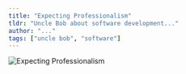 ```yaml
---
title: "Expecting Professionalism"
tldr: "Uncle Bob about software development..."
author: "..."
tags: ["uncle bob", "software"]
---
```


![Expecting Professionalism](https://youtube.com/embed/BSaAMQVq01E?t=1372|style="aspect-ratio:16/9;width:100%;height:auto;")
